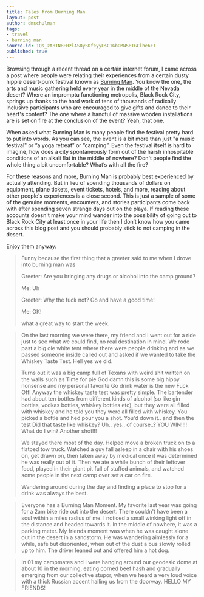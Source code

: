 ```yaml
---
title: Tales from Burning Man
layout: post
author: dmschulman
tags:
- travel
- burning man
source-id: 1Qs_zt8TN8FHzlASDySDfeyyLsC1GbOMNS8TGClhe6FI
published: true
---
```

Browsing through a recent thread on a certain internet forum, I came across a post where people were relating their experiences from a certain dusty hippie desert-punk festival known as [Burning Man](https://burningman.org/). You know the one, the arts and music gathering held every year in the middle of the Nevada desert? Where an impromptu functioning metropolis, Black Rock City, springs up thanks to the hard work of tens of thousands of radically inclusive participants who are encouraged to give gifts and dance to their heart's content? The one where a handful of massive wooden installations are is set on fire at the conclusion of the event? Yeah, that one.

When asked what Burning Man is many people find the festival pretty hard to put into words. As you can see, the event is a bit more than just "a music festival" or “a yoga retreat” or “camping”. Even the festival itself is hard to imagine, how does a city spontaneously form out of the harsh inhospitable conditions of an alkali flat in the middle of nowhere? Don't people find the whole thing a bit uncomfortable? What’s with all the fire?

For these reasons and more, Burning Man is probably best experienced by actually attending. But in lieu of spending thousands of dollars on equipment, plane tickets, event tickets, hotels, and more, reading about other people's experiences is a close second. This is just a sample of some of the genuine moments, encounters, and stories participants come back with after spending seven strange days out on the playa. If reading these accounts doesn't make your mind wander into the possibility of going out to Black Rock City at least once in your life then I don’t know how you came across this blog post and you should probably stick to not camping in the desert.

Enjoy them anyway:

> Funny because the first thing that a greeter said to me when I drove into burning man was
>
> Greeter: Are you bringing any drugs or alcohol into the camp ground?
>
> Me: Uh
> 
> Greeter: Why the fuck not? Go and have a good time!
> 
> Me: OK!
> 
> what a great way to start the week.

> On the last morning we were there, my friend and I went out for a ride just to see what we could find, no real destination in mind. We rode past a big ole white tent where there were people drinking and as we passed someone inside called out and asked if we wanted to take the Whiskey Taste Test. Hell yes we did.
>
> Turns out it was a big camp full of Texans with weird shit written on the walls such as Time for pie God damn this is some big hippy nonsense and my personal favorite Go drink water is the new Fuck Off! Anyway the whiskey taste test was pretty simple. The bartender had about ten bottles from different kinds of alcohol (so like gin bottles, vodkas bottles, whiskey bottles etc), but they were all filled with whiskey and he told you they were all filled with whiskey. You picked a bottle and hed pour you a shot. You'd down it.. and then the test Did that taste like whiskey? Uh.. yes.. of course..? YOU WIN!!!! What do I win? Another shot!!!
>
> We stayed there most of the day. Helped move a broken truck on to a flatbed tow truck. Watched a guy fall asleep in a chair with his shoes on, get drawn on, then taken away by medical once it was determined he was really out of it. Then we ate a while bunch of their leftover food, played in their giant pit full of stuffed animals, and watched some people in the next camp over set a car on fire.
>
> Wandering around during the day and finding a place to stop for a drink was always the best.

> Everyone has a Burning Man Moment. My favorite last year was going for a 2am bike ride out into the desert. There couldn't have been a soul within a miles radius of me. I noticed a small winking light off in the distance and headed towards it. In the middle of nowhere, it was a parking meter. My friends moment was when he was caught alone out in the desert in a sandstorm. He was wandering aimlessly for a while, safe but disoriented, when out of the dust a bus slowly rolled up to him. The driver leaned out and offered him a hot dog.

> In 01 my campmates and I were hanging around our geodesic dome at about 10 in the morning, eating corned beef hash and gradually emerging from our collective stupor, when we heard a very loud voice with a thick Russian accent hailing us from the doorway. HELLO MY FRIENDS!

